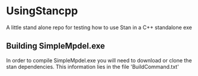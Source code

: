 # UsingStancpp
A little stand alone repo for testing how to use Stan in a C++ standalone exe

## Building SimpleMpdel.exe
In order to compile SimpleMpdel.exe you will need to download or clone the stan dependencies. This information lies in the file 'BuildCommand.txt'
